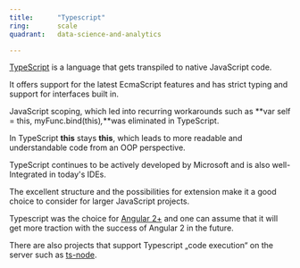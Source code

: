 ```yaml
---
title:      "Typescript"
ring:       scale
quadrant:   data-science-and-analytics

---
```


[TypeScript](https://www.typescriptlang.org/) is a language that gets transpiled to native JavaScript code.

It offers support for the latest EcmaScript features and has strict typing and support for interfaces built in.

JavaScript scoping, which led into recurring workarounds such as **var self = this, myFunc.bind(this)_,_**was eliminated in TypeScript.

In TypeScript **this** stays **this**, which leads to more readable and understandable code from an OOP perspective.

TypeScript continues to be actively developed by Microsoft and is also well-Integrated in today's IDEs.

The excellent structure and the possibilities for extension make it a good choice to consider for larger JavaScript projects.

Typescript was the choice for [Angular 2+](/data-science-and-analytics/angular-2.html) and one can assume that it will get more traction with the success of Angular 2 in the future.

There are also projects that support Typescript „code execution“ on the server such as [ts-node](https://www.npmjs.com/package/ts-node).
